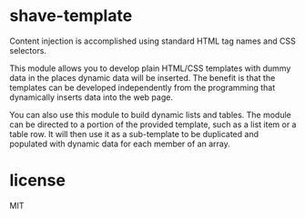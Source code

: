 # shave-template

Content injection is accomplished using standard HTML tag names and CSS selectors.

This module allows you to develop plain HTML/CSS templates with dummy data in the places dynamic
data will be inserted. The benefit is that the templates can be developed independently from the
programming that dynamically inserts data into the web page.

You can also use this module to build dynamic lists and tables. The module can be directed to a
portion of the provided template, such as a list item or a table row. It will then use it as a
sub-template to be duplicated and  populated with dynamic data for each member of an array.

# license

MIT
